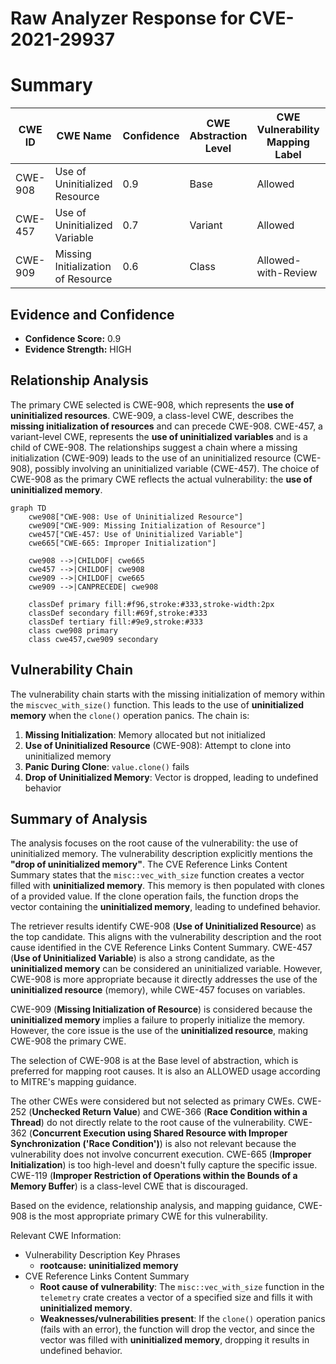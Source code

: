 # Raw Analyzer Response for CVE-2021-29937

# Summary
| CWE ID | CWE Name | Confidence | CWE Abstraction Level | CWE Vulnerability Mapping Label | CWE-Vulnerability Mapping Notes |
|---|---|---|---|---|---|
| CWE-908 | Use of Uninitialized Resource | 0.9 | Base | Allowed | Primary CWE |
| CWE-457 | Use of Uninitialized Variable | 0.7 | Variant | Allowed | Secondary Candidate |
| CWE-909 | Missing Initialization of Resource | 0.6 | Class | Allowed-with-Review | Secondary Candidate |

## Evidence and Confidence

*   **Confidence Score:** 0.9
*   **Evidence Strength:** HIGH

## Relationship Analysis
The primary CWE selected is CWE-908, which represents the **use of uninitialized resources**. CWE-909, a class-level CWE, describes the **missing initialization of resources** and can precede CWE-908. CWE-457, a variant-level CWE, represents the **use of uninitialized variables** and is a child of CWE-908. The relationships suggest a chain where a missing initialization (CWE-909) leads to the use of an uninitialized resource (CWE-908), possibly involving an uninitialized variable (CWE-457). The choice of CWE-908 as the primary CWE reflects the actual vulnerability: the **use of uninitialized memory**.

```mermaid
graph TD
    cwe908["CWE-908: Use of Uninitialized Resource"]
    cwe909["CWE-909: Missing Initialization of Resource"]
    cwe457["CWE-457: Use of Uninitialized Variable"]
    cwe665["CWE-665: Improper Initialization"]

    cwe908 -->|CHILDOF| cwe665
    cwe457 -->|CHILDOF| cwe908
    cwe909 -->|CHILDOF| cwe665
    cwe909 -->|CANPRECEDE| cwe908

    classDef primary fill:#f96,stroke:#333,stroke-width:2px
    classDef secondary fill:#69f,stroke:#333
    classDef tertiary fill:#9e9,stroke:#333
    class cwe908 primary
    class cwe457,cwe909 secondary
```

## Vulnerability Chain
The vulnerability chain starts with the missing initialization of memory within the `miscvec_with_size()` function. This leads to the use of **uninitialized memory** when the `clone()` operation panics. The chain is:
1.  **Missing Initialization**: Memory allocated but not initialized
2.  **Use of Uninitialized Resource** (CWE-908): Attempt to clone into uninitialized memory
3.  **Panic During Clone**: `value.clone()` fails
4.  **Drop of Uninitialized Memory**: Vector is dropped, leading to undefined behavior

## Summary of Analysis
The analysis focuses on the root cause of the vulnerability: the use of uninitialized memory. The vulnerability description explicitly mentions the **"drop of uninitialized memory"**. The CVE Reference Links Content Summary states that the `misc::vec_with_size` function creates a vector filled with **uninitialized memory**. This memory is then populated with clones of a provided value. If the clone operation fails, the function drops the vector containing the **uninitialized memory**, leading to undefined behavior.

The retriever results identify CWE-908 (**Use of Uninitialized Resource**) as the top candidate. This aligns with the vulnerability description and the root cause identified in the CVE Reference Links Content Summary. CWE-457 (**Use of Uninitialized Variable**) is also a strong candidate, as the **uninitialized memory** can be considered an uninitialized variable. However, CWE-908 is more appropriate because it directly addresses the use of the **uninitialized resource** (memory), while CWE-457 focuses on variables.

CWE-909 (**Missing Initialization of Resource**) is considered because the **uninitialized memory** implies a failure to properly initialize the memory. However, the core issue is the use of the **uninitialized resource**, making CWE-908 the primary CWE.

The selection of CWE-908 is at the Base level of abstraction, which is preferred for mapping root causes. It is also an ALLOWED usage according to MITRE's mapping guidance.

The other CWEs were considered but not selected as primary CWEs. CWE-252 (**Unchecked Return Value**) and CWE-366 (**Race Condition within a Thread**) do not directly relate to the root cause of the vulnerability. CWE-362 (**Concurrent Execution using Shared Resource with Improper Synchronization ('Race Condition')**) is also not relevant because the vulnerability does not involve concurrent execution. CWE-665 (**Improper Initialization**) is too high-level and doesn't fully capture the specific issue. CWE-119 (**Improper Restriction of Operations within the Bounds of a Memory Buffer**) is a class-level CWE that is discouraged.

Based on the evidence, relationship analysis, and mapping guidance, CWE-908 is the most appropriate primary CWE for this vulnerability.

Relevant CWE Information:
-   Vulnerability Description Key Phrases
    -   **rootcause:** **uninitialized memory**
-   CVE Reference Links Content Summary
    -   **Root cause of vulnerability**: The `misc::vec_with_size` function in the `telemetry` crate creates a vector of a specified size and fills it with **uninitialized memory**.
    -   **Weaknesses/vulnerabilities present**: If the `clone()` operation panics (fails with an error), the function will drop the vector, and since the vector was filled with **uninitialized memory**, dropping it results in undefined behavior.